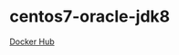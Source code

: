 # centos7-oracle-jdk8

[Docker Hub](https://registry.hub.docker.com/u/chidakiyo/centos7-oracle-jdk8/)
